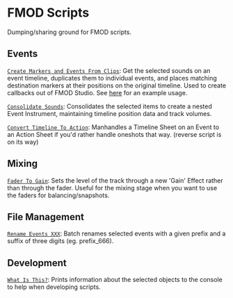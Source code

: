 # FMOD Scripts

Dumping/sharing ground for FMOD scripts.


## Events

[`Create Markers and Events From Clips`](Scripts/CreateMarkersAndEventsFromClips.js): Get the selected sounds on an event timeline, duplicates them to individual events, and places matching destination markers at their positions on the original timeline. Used to create callbacks out of FMOD Studio. See [here](https://youtu.be/UZTcb2QK96o?list=PLQJDasr_1Y2XeduT7dT-bJlIxXxHNYmJR) for an example usage.

[`Consolidate Sounds`](Scripts/ConsolidateToEvent.js): Consolidates the selected items to create a nested Event Instrument, maintaining timeline position data and track volumes.

[`Convert Timeline To Action`](Scripts/ConvertTimelineToAction.js): Manhandles a Timeline Sheet on an Event to an Action Sheet if you'd rather handle oneshots that way. (reverse script is on its way)


## Mixing
[`Fader To Gain`](Scripts/FaderToGain.js): Sets the level of the track through a new 'Gain' Effect rather than through the fader. Useful for the mixing stage when you want to use the faders for balancing/snapshots.

## File Management

[`Rename Events XXX`](Scripts/RenameEventsXXX.js): Batch renames selected events with a given prefix and a suffix of three digits (eg. prefix_666).

## Development
[`What Is This?`](Scripts/WhatIsThis.js): Prints information about the selected objects to the console to help when developing scripts.

